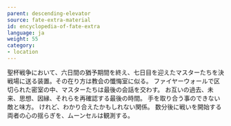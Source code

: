 ```yaml
---
parent: descending-elevator
source: fate-extra-material
id: encyclopedia-of-fate-extra
language: ja
weight: 55
category:
- location
---
```


聖杯戦争において、六日間の猶予期間を終え、七日目を迎えたマスターたちを決戦場に送る装置。その在り方は教会の懺悔室に似る。
ファイヤーウォールで区切られた密室の中、マスターたちは最後の会話を交わす。
お互いの過去、未来、思想、因縁、それらを再確認する最後の時間。
手を取り合う事のできない敵と味方。
けれど、わかり合えたかもしれない関係。
数分後に戦いを開始する両者の心の揺らぎを、ムーンセルは観測する。
